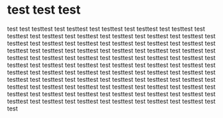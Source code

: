 # test  test test
test  test testtest  test testtest  test testtest  test testtest  test testtest  test testtest  test testtest  test testtest  test testtest  test testtest  test testtest  test testtest  test testtest  test testtest  test testtest  test testtest  test testtest  test testtest  test testtest  test testtest  test testtest  test testtest  test testtest  test testtest  test testtest  test testtest  test testtest  test testtest  test testtest  test testtest  test testtest  test testtest  test testtest  test testtest  test testtest  test testtest  test testtest  test testtest  test testtest  test testtest  test testtest  test testtest  test testtest  test testtest  test testtest  test testtest  test testtest  test testtest  test testtest  test testtest  test testtest  test testtest  test testtest  test testtest  test testtest  test testtest  test testtest  test testtest  test testtest  test testtest  test testtest  test testtest  test testtest  test testtest  test testtest  test test